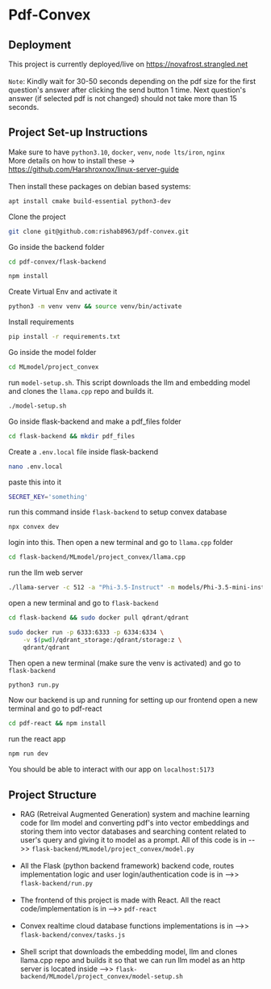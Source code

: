 # Pdf-Convex
## Deployment
This project is currently deployed/live on https://novafrost.strangled.net <br><br>
`Note`: Kindly wait for 30-50 seconds depending on the pdf size for the first question's answer after clicking the send button 1 time. Next question's answer (if selected pdf is not changed) 
should not take more than 15 seconds.
## Project Set-up Instructions
Make sure to have `python3.10`, `docker`, `venv`, `node lts/iron`, `nginx` <br>
More details on how to install these -> https://github.com/Harshroxnox/linux-server-guide
<br><br>
Then install these packages on debian based systems:
```bash
apt install cmake build-essential python3-dev
```
Clone the project
```bash
git clone git@github.com:rishab8963/pdf-convex.git
```
Go inside the backend folder
```bash
cd pdf-convex/flask-backend
```
```bash
npm install
```
Create Virtual Env and activate it 
```bash
python3 -m venv venv && source venv/bin/activate
```
Install requirements
```bash
pip install -r requirements.txt
```
Go inside the model folder 
```bash
cd MLmodel/project_convex
```
run `model-setup.sh`. This script downloads the llm and embedding model and clones the `llama.cpp` repo and builds it.
```bash
./model-setup.sh
```
Go inside flask-backend and make a pdf_files folder
```bash
cd flask-backend && mkdir pdf_files
```
Create a `.env.local` file inside flask-backend
```bash
nano .env.local
```
paste this into it 
```bash
SECRET_KEY='something'
```
run this command inside `flask-backend` to setup convex database 
```bash
npx convex dev
```
login into this. Then open a new terminal and go to `llama.cpp` folder
```bash
cd flask-backend/MLmodel/project_convex/llama.cpp
```
run the llm web server
```bash
./llama-server -c 512 -a "Phi-3.5-Instruct" -m models/Phi-3.5-mini-instruct-Q5_K_M.gguf --api-key abcd
```
open a new terminal and go to `flask-backend`
```bash
cd flask-backend && sudo docker pull qdrant/qdrant
```
```bash
sudo docker run -p 6333:6333 -p 6334:6334 \
    -v $(pwd)/qdrant_storage:/qdrant/storage:z \
    qdrant/qdrant
```
Then open a new terminal (make sure the venv is activated) and go to `flask-backend`
```bash
python3 run.py
```
Now our backend is up and running for setting up our frontend open a new terminal and go to pdf-react
```bash
cd pdf-react && npm install
```
run the react app
```bash
npm run dev
```
You should be able to interact with our app on `localhost:5173`
## Project Structure
- RAG (Retreival Augmented Generation) system and machine learning code for llm model and converting pdf's into vector embeddings and storing them into vector databases and searching content
related to user's query and giving it to model as a prompt. All of this code is in -->> `flask-backend/MLmodel/project_convex/model.py`<br><br>
- All the Flask (python backend framework) backend code, routes implementation logic and user login/authentication code is in -->> `flask-backend/run.py`<br><br>
- The frontend of this project is made with React. All the react code/implementation is in -->> `pdf-react`<br><br>
- Convex realtime cloud database functions implementations is in -->> `flask-backend/convex/tasks.js`<br><br>
- Shell script that downloads the embedding model, llm and clones llama.cpp repo and builds it so that we can run llm model as an http server is located
  inside -->> `flask-backend/MLmodel/project_convex/model-setup.sh`

















